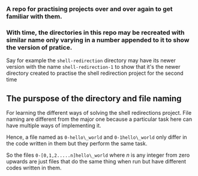 ### A repo for practising projects over and over again to get familiar with them.
### With time, the directories in this repo may be recreated with similar name only varying in a number appended to it to show the version of pratice.

Say for example the `shell-redirection` directory may have its newer version with the name `shell-redirection-1` to show that it's the newer directory created to practise the shell redirection project for the second time

## The purspose of the directory and file naming
For learning the different ways of solving the shell redirections project. File naming are different from the major one because a particular task here can have multiple ways of implementing it.

Hence, a file named as `0-hello\_world` and `0-1hello\_world` only differ in the code written in them but they perform the same task.

So the files `0-[0,1,2.....n]hello\_world`  where  _n_ is any integer from zero upwards are just files that do the same thing when run but have different codes written in them. 


